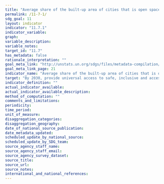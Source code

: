 ```yaml
---
title: "Average share of the built-up area of cities that is open space for public use for all, by sex, age and persons with disabilities"
permalink: /11-7-1/
sdg_goal: 11
layout: indicator
indicator: "11.7.1"
indicator_variable: 
graph: 
variable_description: 
variable_notes: 
target_id: "11.7"
has_metadata: false
rationale_interpretation: ""
goal_meta_link: "http://unstats.un.org/sdgs/files/metadata-compilation/Metadata-Goal-11.pdf"
goal_meta_link_page: 21
indicator_name: "Average share of the built-up area of cities that is open space for public use for all, by sex, age and persons with disabilities"
target: "By 2030, provide universal access to safe, inclusive and accessible, green and public spaces, in particular for women and children, older persons and persons with disabilities."
indicator_definition: ""
actual_indicator_available: 
actual_indicator_available_description: 
method_of_computation: ""
comments_and_limitations: 
periodicity: 
time_period: 
unit_of_measure: 
disaggregation_categories: 
disaggregation_geography: 
date_of_national_source_publication: 
date_metadata_updated: 
scheduled_update_by_national_source: 
scheduled_update_by_SDG_team: 
source_agency_staff_name: 
source_agency_staff_email: 
source_agency_survey_dataset: 
source_title: 
source_url: 
source_notes: 
international_and_national_references: 
---
```



